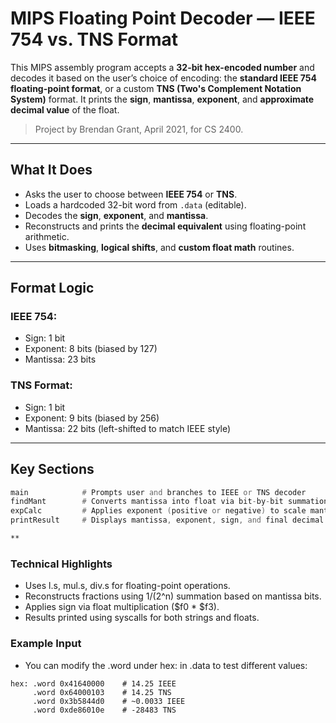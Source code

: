 # MIPS Floating Point Decoder — IEEE 754 vs. TNS Format

This MIPS assembly program accepts a **32-bit hex-encoded number** and decodes it based on the user’s choice of encoding: the **standard IEEE 754 floating-point format**, or a custom **TNS (Two's Complement Notation System)** format. It prints the **sign**, **mantissa**, **exponent**, and **approximate decimal value** of the float.

> Project by Brendan Grant, April 2021, for CS 2400.

---

## What It Does

- Asks the user to choose between **IEEE 754** or **TNS**.
- Loads a hardcoded 32-bit word from `.data` (editable).
- Decodes the **sign**, **exponent**, and **mantissa**.
- Reconstructs and prints the **decimal equivalent** using floating-point arithmetic.
- Uses **bitmasking**, **logical shifts**, and **custom float math** routines.

---

## Format Logic

### IEEE 754:
- Sign: 1 bit
- Exponent: 8 bits (biased by 127)
- Mantissa: 23 bits

### TNS Format:
- Sign: 1 bit
- Exponent: 9 bits (biased by 256)
- Mantissa: 22 bits (left-shifted to match IEEE style)

---

## Key Sections

```asm
main            # Prompts user and branches to IEEE or TNS decoder
findMant        # Converts mantissa into float via bit-by-bit summation
expCalc         # Applies exponent (positive or negative) to scale mantissa
printResult     # Displays mantissa, exponent, sign, and final decimal

**
```

### Technical Highlights
- Uses l.s, mul.s, div.s for floating-point operations.
- Reconstructs fractions using 1/(2^n) summation based on mantissa bits.
- Applies sign via float multiplication ($f0 * $f3).
- Results printed using syscalls for both strings and floats.

### Example Input
- You can modify the .word under hex: in .data to test different values:
```
hex: .word 0x41640000    # 14.25 IEEE
     .word 0x64000103    # 14.25 TNS
     .word 0x3b5844d0    # ~0.0033 IEEE
     .word 0xde86010e    # -28483 TNS
